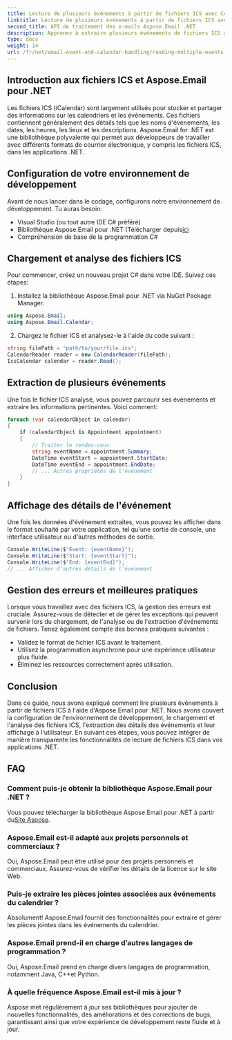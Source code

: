 ```yaml
---
title: Lecture de plusieurs événements à partir de fichiers ICS avec C#
linktitle: Lecture de plusieurs événements à partir de fichiers ICS avec C#
second_title: API de traitement des e-mails Aspose.Email .NET
description: Apprenez à extraire plusieurs événements de fichiers ICS à l'aide d'Aspose.Email pour .NET. Un guide étape par étape avec des exemples de code pour une gestion efficace des événements.
type: docs
weight: 14
url: /fr/net/email-event-and-calendar-handling/reading-multiple-events-from-ics-files-with-csharp/
---
```


## Introduction aux fichiers ICS et Aspose.Email pour .NET

Les fichiers ICS (iCalendar) sont largement utilisés pour stocker et partager des informations sur les calendriers et les événements. Ces fichiers contiennent généralement des détails tels que les noms d'événements, les dates, les heures, les lieux et les descriptions. Aspose.Email for .NET est une bibliothèque polyvalente qui permet aux développeurs de travailler avec différents formats de courrier électronique, y compris les fichiers ICS, dans les applications .NET.

## Configuration de votre environnement de développement

Avant de nous lancer dans le codage, configurons notre environnement de développement. Tu auras besoin:

- Visual Studio (ou tout autre IDE C# préféré)
-  Bibliothèque Aspose.Email pour .NET (Télécharger depuis[ici](https://releases.aspose.com/email/net)
- Compréhension de base de la programmation C#

## Chargement et analyse des fichiers ICS

Pour commencer, créez un nouveau projet C# dans votre IDE. Suivez ces étapes:

1. Installez la bibliothèque Aspose.Email pour .NET via NuGet Package Manager.
   
```csharp
using Aspose.Email;
using Aspose.Email.Calendar;
```

2. Chargez le fichier ICS et analysez-le à l'aide du code suivant :

```csharp
string filePath = "path/to/your/file.ics";
CalendarReader reader = new CalendarReader(filePath);
IcsCalendar calendar = reader.Read();
```

## Extraction de plusieurs événements

Une fois le fichier ICS analysé, vous pouvez parcourir ses événements et extraire les informations pertinentes. Voici comment:

```csharp
foreach (var calendarObject in calendar)
{
    if (calendarObject is Appointment appointment)
    {
        // Traiter le rendez-vous
        string eventName = appointment.Summary;
        DateTime eventStart = appointment.StartDate;
        DateTime eventEnd = appointment.EndDate;
        // ... Autres propriétés de l'événement
    }
}
```

## Affichage des détails de l'événement

Une fois les données d'événement extraites, vous pouvez les afficher dans le format souhaité par votre application, tel qu'une sortie de console, une interface utilisateur ou d'autres méthodes de sortie.

```csharp
Console.WriteLine($"Event: {eventName}");
Console.WriteLine($"Start: {eventStart}");
Console.WriteLine($"End: {eventEnd}");
// ... Afficher d'autres détails de l'événement
```

## Gestion des erreurs et meilleures pratiques

Lorsque vous travaillez avec des fichiers ICS, la gestion des erreurs est cruciale. Assurez-vous de détecter et de gérer les exceptions qui peuvent survenir lors du chargement, de l'analyse ou de l'extraction d'événements de fichiers. Tenez également compte des bonnes pratiques suivantes :

- Validez le format de fichier ICS avant le traitement.
- Utilisez la programmation asynchrone pour une expérience utilisateur plus fluide.
- Éliminez les ressources correctement après utilisation.

## Conclusion

Dans ce guide, nous avons expliqué comment lire plusieurs événements à partir de fichiers ICS à l'aide d'Aspose.Email pour .NET. Nous avons couvert la configuration de l'environnement de développement, le chargement et l'analyse des fichiers ICS, l'extraction des détails des événements et leur affichage à l'utilisateur. En suivant ces étapes, vous pouvez intégrer de manière transparente les fonctionnalités de lecture de fichiers ICS dans vos applications .NET.

## FAQ

### Comment puis-je obtenir la bibliothèque Aspose.Email pour .NET ?

 Vous pouvez télécharger la bibliothèque Aspose.Email pour .NET à partir du[Site Aspose](https://releases.aspose.com/email/net).

### Aspose.Email est-il adapté aux projets personnels et commerciaux ?

Oui, Aspose.Email peut être utilisé pour des projets personnels et commerciaux. Assurez-vous de vérifier les détails de la licence sur le site Web.

### Puis-je extraire les pièces jointes associées aux événements du calendrier ?

Absolument! Aspose.Email fournit des fonctionnalités pour extraire et gérer les pièces jointes dans les événements du calendrier.

### Aspose.Email prend-il en charge d’autres langages de programmation ?

Oui, Aspose.Email prend en charge divers langages de programmation, notamment Java, C++et Python.

### À quelle fréquence Aspose.Email est-il mis à jour ?

Aspose met régulièrement à jour ses bibliothèques pour ajouter de nouvelles fonctionnalités, des améliorations et des corrections de bugs, garantissant ainsi que votre expérience de développement reste fluide et à jour.